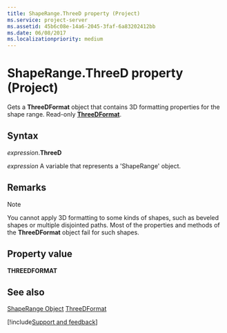 ```yaml
---
title: ShapeRange.ThreeD property (Project)
ms.service: project-server
ms.assetid: 45b6c08e-14a6-2045-3faf-6a83202412bb
ms.date: 06/08/2017
ms.localizationpriority: medium
---
```



# ShapeRange.ThreeD property (Project)
Gets a **ThreeDFormat** object that contains 3D formatting properties for the shape range. Read-only **[ThreeDFormat](https://msdn.microsoft.com/library/office/ff836783%28v=office.15%29)**.

## Syntax

_expression_.**ThreeD**

_expression_ A variable that represents a 'ShapeRange' object.


## Remarks


> [!NOTE] 
> You cannot apply 3D formatting to some kinds of shapes, such as beveled shapes or multiple disjointed paths. Most of the properties and methods of the **ThreeDFormat** object fail for such shapes.


## Property value

 **THREEDFORMAT**


## See also


[ShapeRange Object](Project.shaperange.md)
[ThreeDFormat](https://msdn.microsoft.com/library/office/ff836783%28v=office.15%29)

[!include[Support and feedback](~/includes/feedback-boilerplate.md)]